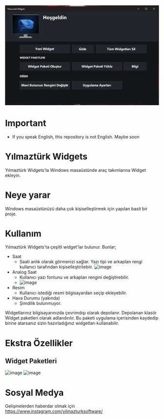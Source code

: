 ![image](https://github.com/YilmazturkSoftware/YilmazturkWidgets/blob/main/ywidgets.png)

# Important
* If you speak English, this repository is not English. Maybe soon

# Yılmaztürk Widgets
Yılmaztürk Widgets'la Windows masaüstünde araç takımlarına Widget ekleyin.

# Neye yarar
Windows masaüstünüzü daha çok kişiselleştirmek için yapılan basit bir proje. 

# Kullanım
Yılmaztürk Widgets'ta çeşitli widget'lar bulunur. Bunlar;
* Saat
  - Saati anlık olarak görmenizi sağlar. Yazı tipi ve arkaplan rengi kullanıcı tarafından kişiselleştirilebiir.
![image](https://i.hizliresim.com/gjn3bbz.png)
* Analog Saat
  - Kullanıcı yazı fontunu ve arkaplan rengini değiştirebilir.
  - ![image](https://i.hizliresim.com/tvimlsq.png)
* Resim
  - Kullanıcı istediği resmi bilgisayardan seçip ekleyebilir.
* Hava Durumu (yakında)
  - Şimdilik bulunmuyor.

Widgetlarınız bilgisayarınızda çevrimdışı olarak depolanır. Depolanan klasör Widget paketleri olarak adlandırılır. Bu paketi uygulama içerisinden kaydedip birine atarsanız sizin hazırladığınız widgetları kullanabilir.

# Ekstra Özellikler

## Widget Paketleri
![image](https://i.hizliresim.com/l8l83lg.png)
![image](https://i.hizliresim.com/cnl5j03.png)

# Sosyal Medya
Gelişmelerden haberdar olmak için https://www.instagram.com/yilmazturksoftware/
